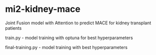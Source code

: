 # mi2-kidney-mace
Joint Fusion model with Attention to predict MACE for kidney transplant patients

train.py - model training with optuna for best hyperparameters

final-training.py - model training with best hyperparameters
